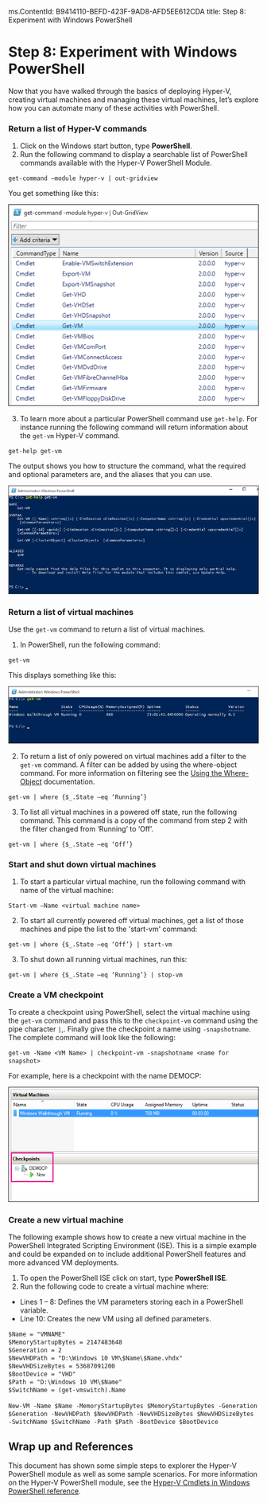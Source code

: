 ms.ContentId: B9414110-BEFD-423F-9AD8-AFD5EE612CDA
title: Step 8: Experiment with Windows PowerShell

# Step 8: Experiment with Windows PowerShell

Now that you have walked through the basics of deploying Hyper-V, creating virtual machines and managing these virtual machines, let’s explore how you can automate many of these activities with PowerShell.

### Return a list of Hyper-V commands

1.	Click on the Windows start button, type **PowerShell**.
2.	Run the following command to display a searchable list of PowerShell commands available with the Hyper-V PowerShell Module.

 ```
get-command –module hyper-v | out-gridview
```
  You get something like this:

  ![](media\command_grid.png)

3. To learn more about a particular PowerShell command use `get-help`. For instance running the following command will return information about the `get-vm` Hyper-V command.

  ```
get-help get-vm
```
 The output shows you how to structure the command, what the required and optional parameters are, and the aliases that you can use.

 ![](media\get_help.png)


### Return a list of virtual machines

Use the `get-vm` command to return a list of virtual machines.

1. In PowerShell, run the following command:
 
 ```
get-vm
```
 This displays something like this:

 ![](media\get_vm.png)

2. To return a list of only powered on virtual machines add a filter to the `get-vm` command. A filter can be added by using the where-object command. For more information on filtering see the [Using the Where-Object](https://technet.microsoft.com/en-us/library/ee177028.aspx) documentation.   

 ``` 
 get-vm | where {$_.State –eq ‘Running’}
 ```
3.  To list all virtual machines in a powered off state, run the following command. This command is a copy of the command from step 2 with the filter changed from ‘Running’ to ‘Off’.

 ``` 
 get-vm | where {$_.State –eq ‘Off’}
 ```

### Start and shut down virtual machines

1. To start a particular virtual machine, run the following command with name of the virtual machine:

 ```
 Start-vm –Name <virtual machine name>
 ```

2. To start all currently powered off virtual machines, get a list of those machines and pipe the list to the 'start-vm' command:
  ```
 get-vm | where {$_.State –eq ‘Off’} | start-vm
 ```
3. To shut down all running virtual machines, run this:
 
  ```
 get-vm | where {$_.State –eq ‘Running’} | stop-vm
 ```

### Create a VM checkpoint

To create a checkpoint using PowerShell, select the virtual machine using the `get-vm` command and pass this to the `checkpoint-vm` command using the pipe character `|`,. Finally give the checkpoint a name using `-snapshotname`. The complete command will look like the following:

 ```
 get-vm -Name <VM Name> | checkpoint-vm -snapshotname <name for snapshot>
 ```
For example, here is a checkpoint with the name DEMOCP:
 
 ![](media\POSH_CP2.png)

### Create a new virtual machine

The following example shows how to create a new virtual machine in the PowerShell Integrated Scripting Environment (ISE). This is a simple example and could be expanded on to include additional PowerShell features and more advanced VM deployments.

1. To open the PowerShell ISE click on start, type **PowerShell ISE**.
2. Run the following code to create a virtual machine where:

  - Lines 1 – 8: Defines the VM parameters storing each in a PowerShell variable.
  - Line 10: Creates the new VM using all defined parameters.

 ```
 $Name = "VMNAME"
 $MemoryStartupBytes = 2147483648
 $Generation = 2
 $NewVHDPath = "D:\Windows 10 VM\$Name\$Name.vhdx"
 $NewVHDSizeBytes = 53687091200
 $BootDevice = "VHD"
 $Path = "D:\Windows 10 VM\$Name"
 $SwitchName = (get-vmswitch).Name

 New-VM -Name $Name -MemoryStartupBytes $MemoryStartupBytes -Generation $Generation -NewVHDPath $NewVHDPath -NewVHDSizeBytes $NewVHDSizeBytes -SwitchName $SwitchName -Path $Path -BootDevice $BootDevice
 ```

## Wrap up and References

This document has shown some simple steps to explorer the Hyper-V PowerShell module as well as some sample scenarios. For more information on the Hyper-V PowerShell module, see the [Hyper-V Cmdlets in Windows PowerShell reference](https://technet.microsoft.com/%5Clibrary/Hh848559.aspx).  
  



